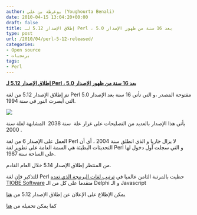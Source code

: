 ```yaml
---
author: يوغرطة بن علي (Youghourta Benali)
date: 2010-04-15 13:04:20+00:00
draft: false
title: إطلاق الإصدار 5.12 لـ Perl ، بعد 16 سنة من ظهور الإصدار 5.0
type: post
url: /2010/04/perl-5-12-released/
categories:
- Open source
- برمجيات
tags:
- Perl
---
```


[**إطلاق الإصدار 5.12 لـ Perl ، بعد 16 سنة من ظهور الإصدار 5.0**](https://www.it-scoop.com/2010/04/perl-5-12-released/)




تم إطلاق الإصدار 5.12 من لغة Perl مفتوحة المصدر ،و التي تأتي 16 سنة بعد الإصدار 5.0 التي أبصرت النور في سنة 1994.

[![](https://www.it-scoop.com/wp-content/uploads/2010/04/Perl-logo.jpg)
](https://www.it-scoop.com/2010/04/perl-5-12-released/)

يأتي هذا الإصدار بالعديد من التصليحات على غرار علة  سنة 2038  المشابهة لعلة سنة  2000.

العمل على الإصدار 6 من لغة Perl لا يزال جاريا و الذي انطلق سنة 2004 ، أي أن التحديثات البطيئة هي السمة العامة على تطوير لغة Perl و التي سجلت أول دخول لها على الساحة سنة 1987.

من المنتظر إطلاق الإصدار 5.14 خلال العام القادم.

للتذكير فإن لغة Perl حظيت بالمرتبة الثامن عالميا في [ترتيب لغات البرمجة الذي تعده TIOBE Software](../../../../../2010/04/%D9%84%D8%BA%D8%A9-c-%D8%AA%D8%AA%D8%B1%D8%A8%D8%B9-%D8%B9%D9%84%D9%89-%D8%B9%D8%B1%D8%B4-%D9%84%D8%BA%D8%A7%D8%AA-%D8%A7%D9%84%D8%A8%D8%B1%D9%85%D8%AC%D8%A9-%D9%85%D9%86-%D8%AC%D8%AF%D9%8A%D8%AF) متقدما على كل من الـ Delphi و الـ Javascript

يمكن الإطلاع على الإعلان عن إطلاق الإصدار 5.12 من [هنا](http://perlisalive.com/articles/42)

كما يمكن تحميله من [هنا](http://www.perl.org/get.html)
